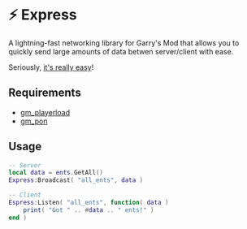 # ⚡ Express
A lightning-fast networking library for Garry's Mod that allows you to quickly send large amounts of data betwen server/client with ease.

Seriously, [it's really easy](#Usage)!

## Requirements
 - [gm_playerload](https://github.com/CFC-Servers/gm_playerload)
 - [gm_pon](https://github.com/CFC-Servers/gm_pon)

## Usage
```lua
-- Server
local data = ents.GetAll()
Express:Broadcast( "all_ents", data )

-- Client
Espress:Listen( "all_ents", function( data )
    print( "Got " .. #data .. " ents!" )
end )
```
